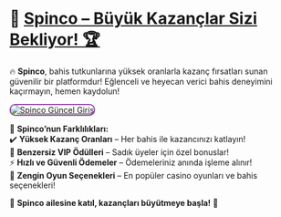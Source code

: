 # 👑 <a href="https://cutt.ly/SpincoLink" title="Spinco Güncel Giriş">Spinco – Büyük Kazançlar Sizi Bekliyor! 🏆</a>  

🔥 **Spinco**, bahis tutkunlarına yüksek oranlarla kazanç fırsatları sunan güvenilir bir platformdur! Eğlenceli ve heyecan verici bahis deneyimini kaçırmayın, hemen kaydolun!  

<a href="https://cutt.ly/SpincoLink" title="Spinco Güncel Giriş">  
<img src="https://i.ibb.co/BtMhhf6/g-venligiris.jpg" alt="Spinco Güncel Giriş" style="max-width: 100%; border: 2px solid #8e44ad; border-radius: 10px;">  
</a>  

💎 **Spinco’nun Farklılıkları:**  
✔️ **Yüksek Kazanç Oranları** – Her bahis ile kazancınızı katlayın!  
🎁 **Benzersiz VIP Ödülleri** – Sadık üyeler için özel bonuslar!  
⚡ **Hızlı ve Güvenli Ödemeler** – Ödemeleriniz anında işleme alınır!  
🎲 **Zengin Oyun Seçenekleri** – En popüler casino oyunları ve bahis seçenekleri!  

👑 **Spinco ailesine katıl, kazançları büyütmeye başla!** 🚀  
